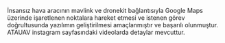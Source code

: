 İnsansız hava aracının mavlink ve dronekit bağlantısıyla Google Maps üzerinde işaretlenen noktalara hareket etmesi ve istenen görev doğrultusunda yazılımın 
geliştirilmesi amaçlanmıştır ve başarılı olunmuştur. ATAUAV instagram sayfasındaki videolarda detaylar mevcuttur.

